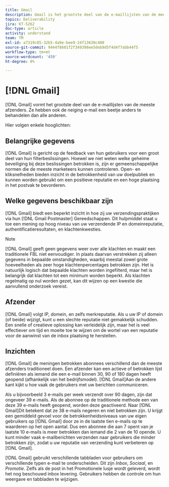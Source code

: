 ```yaml
---
title: Gmail
description: Gmail is het grootste deel van de e-maillijsten van de meeste afzenders. Ze hebben ook de neiging e-mail een beetje anders te behandelen dan alle anderen.
topics: Deliverability
jira: KT-5262
doc-type: article
activity: understand
team: TM
exl-id: a7319c85-32b5-4a9e-bee9-24f13630c408
source-git-commit: 9444f8601f2f349398ee5deb9d5f4d4f7abb44f5
workflow-type: tm+mt
source-wordcount: '459'
ht-degree: 0%

---
```


# [!DNL Gmail]

[!DNL Gmail] vormt het grootste deel van de e-maillijsten van de meeste afzenders. Ze hebben ook de neiging e-mail een beetje anders te behandelen dan alle anderen.

Hier volgen enkele hooglichten:

## Belangrijke gegevens

[!DNL Gmail] is gericht op de feedback van hun gebruikers voor een groot deel van hun filterbeslissingen. Hoewel we niet weten welke geheime beveiliging bij deze beslissingen betrokken is, zijn er gemeenschappelijke normen die de meeste marketeers kunnen controleren. Open- en kliksnelheden bieden inzicht in de betrokkenheid van uw doelpubliek en kunnen worden gebruikt om een positieve reputatie en een hoge plaatsing in het postvak te bevorderen.

## Welke gegevens beschikbaar zijn

[!DNL Gmail] biedt een beperkt inzicht in hoe zij uw verzendingspraktijken via hun [!DNL Gmail Postmaster] Gereedschappen. Dit hulpmiddel staat u toe een mening op hoog niveau van uw verzendende IP en domeinreputatie, authentificatieresultaten, en klachtenkwesties.

>[!NOTE]
>
>[!DNL Gmail] geeft geen gegevens weer over alle klachten en maakt een traditionele FBL niet eenvoudiger. In plaats daarvan verstrekken zij alleen gegevens in bepaalde omstandigheden, waarbij meestal zowel grote hoeveelheden als zeer hoge klachtenpercentages betrokken zijn. Het is natuurlijk logisch dat bepaalde klachten worden ingefilterd, maar het is belangrijk dat klachten tot een minimum worden beperkt. Als klachten regelmatig op nul worden gezet, kan dit wijzen op een kwestie die aanvullend onderzoek vereist.

## Afzender

[!DNL Gmail] volgt IP, domein, en zelfs merkreputatie. Als u uw IP of domein (of beide) wijzigt, kunt u een slechte reputatie niet gemakkelijk schudden. Een snelle of creatieve oplossing kan verleidelijk zijn, maar het is veel effectiever om tijd en moeite toe te wijzen om de wortel van een reputatie voor de aanwinst van de inbox plaatsing te herstellen.

## Inzichten

[!DNL Gmail] de meningen betrokken abonnees verschillend dan de meeste afzenders traditioneel doen. Een afzender kan een actieve of betrokken lijst definiëren als iemand die een e-mail binnen 30, 90 of 180 dagen heeft geopend (afhankelijk van het bedrijfsmodel). [!DNL Gmail]Aan de andere kant kijkt u hoe vaak de gebruikers met uw berichten communiceren.

Als u bijvoorbeeld 3 e-mails per week verzendt over 90 dagen, zijn dat ongeveer 39 e-mails. Als de abonnee op de traditionele methode een van deze 39 e-mails heeft geopend, worden deze geactiveerd. Naar [!DNL Gmail]Dit betekent dat ze 38 e-mails negeren en niet betrokken zijn. U krijgt een gemiddeld gevoel voor de betrokkenheidsniveaus van uw eigen gebruikers op [!DNL Gmail] door ze in de laatste tien e-mails op te waarderen op het open aantal. Dus een abonnee die aan 7 opent van je laatste 10 e-mails is meer betrokken dan iemand die 2 van de 10 opende. U kunt minder vaak e-mailberichten verzenden naar gebruikers die minder betrokken zijn, zodat u uw reputatie van verzending kunt verbeteren op [!DNL Gmail].

[!DNL Gmail] gebruikt verschillende tabbladen voor gebruikers om verschillende typen e-mail te onderscheiden. Dit zijn *Inbox*, *Sociaal*, en *Promotie*. Zelfs als de post in het Promotionele lusje wordt geleverd, wordt het nog beschouwd inbox levering. Gebruikers hebben de controle om hun weergave en tabbladen te wijzigen.
